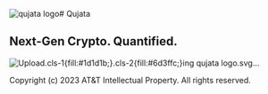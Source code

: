 ![qujata logo](https://github.com/att/qujata/assets/7979328/88bd0ad6-266a-4b3f-ac84-19f5010eec4a)# Qujata
## Next-Gen Crypto. Quantified.




![Upload<?xml version="1.0" encoding="UTF-8"?><svg id="Layer_2" xmlns="http://www.w3.org/2000/svg" viewBox="0 0 224.58 95.25"><defs><style>.cls-1{fill:#1d1d1b;}.cls-2{fill:#6d3ffc;}</style></defs><g id="Layer_1-2"><g><g><path class="cls-1" d="M2.78,91.4v-11.9h1.33l6.33,9.62v-9.62h1.35v11.9h-1.33l-6.33-9.62v9.62h-1.35Z"/><path class="cls-1" d="M15.31,87.46c.09,.92,.42,1.64,.98,2.18,.56,.53,1.29,.8,2.17,.8,.53,0,1-.05,1.4-.15,.4-.1,.82-.28,1.28-.54l.43,.99c-.49,.29-.99,.51-1.49,.65s-1.08,.2-1.71,.2c-.89,0-1.66-.2-2.32-.59-.66-.4-1.17-.94-1.52-1.62-.35-.69-.53-1.47-.53-2.35s.18-1.71,.55-2.41c.37-.7,.86-1.24,1.48-1.62s1.29-.57,2.03-.57,1.42,.18,1.99,.54c.56,.36,1,.85,1.3,1.47,.31,.62,.46,1.33,.46,2.11,0,.32-.01,.64-.03,.95h-6.46Zm2.76-3.93c-.73,0-1.34,.25-1.83,.76-.49,.51-.8,1.2-.91,2.06h5.18v-.08c0-.52-.1-1-.32-1.42-.21-.42-.5-.75-.86-.98-.36-.23-.78-.34-1.26-.34Z"/><path class="cls-1" d="M26.04,86.83l-3.14-4.25h1.55l2.39,3.35,2.35-3.35h1.47l-3.12,4.25,3.39,4.57h-1.55l-2.63-3.69-2.59,3.69h-1.47l3.34-4.57Z"/><path class="cls-1" d="M35.73,91.57c-.93,0-1.62-.26-2.06-.79-.44-.53-.67-1.34-.67-2.44v-4.66h-1.59v-1.11h1.62l.22-2.52h1.02v2.52h3.12v1.11h-3.12v4.52c0,1.49,.55,2.23,1.66,2.23,.54,0,1.06-.14,1.53-.41l.31,.99c-.27,.17-.59,.31-.96,.41-.37,.1-.73,.15-1.08,.15Z"/><path class="cls-1" d="M38.73,86.18h5.17v1.1h-5.17v-1.1Z"/><path class="cls-1" d="M51.4,91.57c-1.17,0-2.19-.26-3.05-.79-.86-.53-1.53-1.25-2-2.18-.47-.92-.7-1.97-.7-3.15s.26-2.27,.78-3.2c.52-.94,1.21-1.65,2.09-2.16,.88-.5,1.85-.76,2.93-.76,1.35,0,2.56,.31,3.63,.94l-.41,1.09c-.55-.28-1.05-.48-1.52-.59-.47-.11-1-.17-1.59-.17-.91,0-1.71,.21-2.4,.63-.69,.42-1.22,.99-1.59,1.73-.37,.73-.55,1.57-.55,2.51s.19,1.85,.56,2.58c.38,.74,.9,1.3,1.57,1.69,.67,.39,1.44,.59,2.32,.59,.56,0,1.03-.04,1.43-.11,.4-.07,.77-.19,1.11-.35v-3.62h-3.34v-1.22h4.69v5.58c-1.08,.66-2.4,.99-3.97,.99Z"/><path class="cls-1" d="M58.7,87.46c.09,.92,.42,1.64,.98,2.18,.56,.53,1.29,.8,2.17,.8,.53,0,1-.05,1.4-.15,.4-.1,.82-.28,1.28-.54l.43,.99c-.49,.29-.99,.51-1.49,.65s-1.08,.2-1.71,.2c-.89,0-1.66-.2-2.32-.59-.66-.4-1.17-.94-1.52-1.62-.35-.69-.53-1.47-.53-2.35s.18-1.71,.55-2.41c.37-.7,.86-1.24,1.48-1.62s1.29-.57,2.03-.57,1.42,.18,1.99,.54c.56,.36,1,.85,1.3,1.47,.31,.62,.46,1.33,.46,2.11,0,.32-.01,.64-.03,.95h-6.46Zm2.76-3.93c-.73,0-1.34,.25-1.83,.76-.49,.51-.8,1.2-.91,2.06h5.18v-.08c0-.52-.1-1-.32-1.42-.21-.42-.5-.75-.86-.98-.36-.23-.78-.34-1.26-.34Z"/><path class="cls-1" d="M67.35,91.4v-8.82h1.09l.14,1.02c.5-.42,1.01-.73,1.52-.92,.51-.19,1.05-.29,1.62-.29,.97,0,1.71,.3,2.22,.89,.51,.59,.77,1.46,.77,2.61v5.51h-1.28v-5.41c0-1.61-.71-2.41-2.11-2.41-.92,0-1.81,.37-2.68,1.11v6.71h-1.28Z"/><path class="cls-1" d="M86.43,91.57c-1.14,0-2.14-.27-3-.8-.86-.53-1.53-1.26-1.99-2.18-.46-.92-.69-1.97-.69-3.14s.25-2.29,.76-3.22c.51-.93,1.19-1.65,2.06-2.15,.87-.5,1.86-.75,2.98-.75,.6,0,1.19,.08,1.77,.24,.58,.16,1.1,.39,1.57,.7l-.41,1.1c-.51-.27-1-.47-1.47-.59s-.96-.19-1.47-.19c-.9,0-1.68,.21-2.35,.63-.67,.42-1.18,.99-1.54,1.73-.35,.73-.53,1.57-.53,2.51s.19,1.85,.57,2.58c.38,.74,.9,1.3,1.57,1.69,.67,.39,1.42,.59,2.28,.59,.53,0,1.04-.07,1.52-.21,.48-.14,.97-.37,1.48-.67l.43,1.09c-.49,.34-1.04,.6-1.66,.78-.62,.18-1.25,.27-1.88,.27Z"/><path class="cls-1" d="M96.86,83.7c-.26-.04-.53-.07-.8-.07-.91,0-1.8,.36-2.66,1.07v6.7h-1.28v-8.82h1.09l.14,1.07c.9-.84,1.89-1.26,2.97-1.26,.23,0,.47,.03,.72,.08l-.17,1.22Z"/><path class="cls-1" d="M99.19,95.25c-.57,0-1.09-.12-1.55-.37l.29-1c.44,.16,.82,.24,1.13,.24s.55-.07,.77-.2c.22-.14,.43-.38,.64-.73,.21-.35,.47-.92,.79-1.7l.07-.17-3.51-8.72h1.47l2.71,7.34,2.66-7.34h1.42l-3.6,8.94c-.39,.95-.73,1.69-1.04,2.23-.31,.53-.63,.92-.97,1.15s-.76,.35-1.26,.35Z"/><path class="cls-1" d="M107.67,95.08v-12.5h1.09l.12,.94c.47-.4,.93-.68,1.4-.86,.47-.18,.98-.26,1.55-.26,.75,0,1.4,.2,1.96,.59,.56,.4,.99,.94,1.29,1.64,.3,.7,.45,1.49,.45,2.37s-.17,1.72-.51,2.41c-.34,.69-.81,1.22-1.4,1.6s-1.27,.56-2.03,.56c-.98,0-1.86-.29-2.64-.87v4.37h-1.28Zm3.87-11.54c-.47,0-.9,.08-1.31,.25-.41,.17-.84,.44-1.28,.82v4.9c.34,.31,.72,.54,1.13,.7,.42,.16,.84,.24,1.29,.24,.86,0,1.56-.31,2.08-.94,.52-.63,.79-1.46,.79-2.49s-.25-1.87-.74-2.51c-.49-.64-1.15-.96-1.95-.96Z"/><path class="cls-1" d="M120.6,91.57c-.93,0-1.62-.26-2.06-.79-.44-.53-.67-1.34-.67-2.44v-4.66h-1.59v-1.11h1.62l.22-2.52h1.02v2.52h3.12v1.11h-3.12v4.52c0,1.49,.55,2.23,1.66,2.23,.54,0,1.06-.14,1.53-.41l.31,.99c-.27,.17-.59,.31-.96,.41-.37,.1-.73,.15-1.08,.15Z"/><path class="cls-1" d="M132.26,86.98c0,.91-.19,1.71-.57,2.41s-.89,1.24-1.54,1.62-1.37,.56-2.17,.56c-.85,0-1.6-.2-2.25-.61-.65-.41-1.15-.96-1.5-1.65s-.53-1.47-.53-2.33c0-.91,.19-1.71,.57-2.41,.38-.7,.89-1.24,1.54-1.62,.64-.37,1.37-.56,2.17-.56,.85,0,1.6,.2,2.25,.61,.65,.41,1.15,.96,1.5,1.65s.53,1.47,.53,2.33Zm-1.3,0c0-1.02-.28-1.85-.84-2.49-.56-.64-1.27-.96-2.15-.96s-1.59,.32-2.15,.96c-.56,.64-.84,1.47-.84,2.49s.28,1.85,.84,2.49c.56,.64,1.27,.96,2.15,.96s1.59-.32,2.15-.96c.56-.64,.84-1.47,.84-2.49Z"/><path class="cls-1" d="M134.46,91.57c-.26,0-.48-.08-.66-.25-.18-.17-.26-.38-.26-.63s.09-.46,.26-.63c.18-.17,.4-.25,.66-.25s.48,.08,.66,.25c.18,.17,.26,.38,.26,.63s-.09,.46-.26,.63c-.18,.17-.4,.25-.66,.25Z"/><path class="cls-1" d="M146.47,91.57c-1.09,0-2.06-.27-2.9-.82-.84-.54-1.49-1.28-1.94-2.2-.46-.92-.68-1.96-.68-3.1s.24-2.27,.73-3.2c.49-.94,1.15-1.65,1.99-2.16,.84-.5,1.77-.76,2.81-.76,1.09,0,2.06,.27,2.9,.82,.84,.54,1.49,1.28,1.94,2.2,.45,.92,.68,1.96,.68,3.1,0,1.03-.19,1.98-.56,2.84-.38,.86-.9,1.57-1.59,2.12l1.16,1.58-1.06,.77-1.21-1.67c-.71,.32-1.46,.48-2.27,.48Zm0-1.26c.52,0,1.03-.09,1.52-.27l-1.3-1.78,1.06-.77,1.33,1.85c.49-.43,.87-.98,1.13-1.66,.27-.67,.4-1.42,.4-2.24,0-.97-.18-1.83-.55-2.57-.36-.74-.86-1.3-1.48-1.7s-1.33-.59-2.12-.59-1.56,.21-2.19,.64c-.63,.43-1.11,1-1.45,1.73-.34,.73-.5,1.56-.5,2.49,0,.97,.18,1.83,.55,2.57,.36,.74,.86,1.3,1.47,1.7,.62,.4,1.33,.59,2.12,.59Z"/><path class="cls-1" d="M161.41,82.58v8.82h-1.09l-.14-1.02c-.5,.41-1,.71-1.5,.9s-1.03,.29-1.6,.29c-.97,0-1.7-.3-2.2-.89-.5-.59-.75-1.46-.75-2.59v-5.51h1.28v5.41c0,1.6,.69,2.4,2.08,2.4,.88,0,1.76-.36,2.64-1.07v-6.73h1.28Z"/><path class="cls-1" d="M166.42,91.57c-.86,0-1.54-.23-2.04-.68-.5-.45-.74-1.08-.74-1.89,0-.87,.27-1.54,.8-2.01,.53-.47,1.29-.71,2.27-.71h2.71v-.29c0-.83-.18-1.44-.55-1.83-.36-.39-.93-.59-1.69-.59-.91,0-1.81,.25-2.71,.75l-.43-1.02c.57-.32,1.12-.55,1.65-.7,.53-.15,1.09-.22,1.7-.22,1.09,0,1.92,.29,2.47,.88,.56,.59,.84,1.46,.84,2.62v5.51h-1.09l-.14-.99c-.41,.36-.89,.65-1.43,.85s-1.09,.31-1.62,.31Zm.31-1.16c.46,0,.92-.1,1.41-.3s.91-.46,1.29-.79v-1.99h-2.46c-1.35,0-2.03,.54-2.03,1.63,0,.45,.16,.81,.47,1.06,.31,.25,.75,.38,1.32,.38Z"/><path class="cls-1" d="M173.23,91.4v-8.82h1.09l.14,1.02c.5-.42,1.01-.73,1.52-.92,.51-.19,1.05-.29,1.62-.29,.97,0,1.71,.3,2.22,.89,.51,.59,.77,1.46,.77,2.61v5.51h-1.28v-5.41c0-1.61-.71-2.41-2.11-2.41-.92,0-1.81,.37-2.68,1.11v6.71h-1.28Z"/><path class="cls-1" d="M186.19,91.57c-.93,0-1.62-.26-2.06-.79-.44-.53-.67-1.34-.67-2.44v-4.66h-1.59v-1.11h1.62l.22-2.52h1.02v2.52h3.12v1.11h-3.12v4.52c0,1.49,.55,2.23,1.66,2.23,.54,0,1.06-.14,1.53-.41l.31,.99c-.27,.17-.59,.31-.96,.41-.37,.1-.73,.15-1.08,.15Z"/><path class="cls-1" d="M190.59,79.04c.26,0,.47,.08,.62,.23,.15,.15,.23,.35,.23,.59s-.08,.43-.23,.59c-.15,.15-.36,.23-.62,.23s-.47-.08-.62-.23c-.15-.15-.23-.35-.23-.59s.08-.43,.23-.59c.15-.15,.36-.23,.62-.23Zm-.65,3.54h1.28v8.82h-1.28v-8.82Z"/><path class="cls-1" d="M195.69,82.58h2.86v1.11h-2.86v7.72h-1.28v-7.72h-1.65v-1.11h1.65v-.78c0-1.03,.26-1.84,.77-2.43,.51-.59,1.22-.88,2.12-.88,.55,0,1.02,.1,1.43,.31l-.27,1c-.36-.11-.7-.17-1.01-.17-.56,0-.99,.19-1.3,.56-.31,.37-.46,.91-.46,1.6v.8Z"/><path class="cls-1" d="M200.59,79.04c.26,0,.47,.08,.62,.23,.15,.15,.23,.35,.23,.59s-.08,.43-.23,.59c-.15,.15-.36,.23-.62,.23s-.47-.08-.62-.23c-.15-.15-.23-.35-.23-.59s.08-.43,.23-.59c.15-.15,.36-.23,.62-.23Z"/><rect class="cls-1" x="199.94" y="82.58" width="1.28" height="8.82"/><path class="cls-1" d="M204.68,87.46c.09,.92,.42,1.64,.98,2.18,.56,.53,1.29,.8,2.17,.8,.53,0,1-.05,1.4-.15,.4-.1,.82-.28,1.28-.54l.43,.99c-.49,.29-.99,.51-1.49,.65s-1.08,.2-1.71,.2c-.89,0-1.66-.2-2.32-.59-.66-.4-1.17-.94-1.52-1.62-.35-.69-.53-1.47-.53-2.35s.18-1.71,.55-2.41c.37-.7,.86-1.24,1.48-1.62s1.29-.57,2.03-.57,1.42,.18,1.99,.54c.56,.36,1,.85,1.3,1.47,.31,.62,.46,1.33,.46,2.11,0,.32-.01,.64-.03,.95h-6.46Zm2.76-3.93c-.73,0-1.34,.25-1.83,.76-.49,.51-.8,1.2-.91,2.06h5.18v-.08c0-.52-.1-1-.32-1.42-.21-.42-.5-.75-.86-.98-.36-.23-.78-.34-1.26-.34Z"/><path class="cls-1" d="M220.71,78.65v12.75h-1.09l-.12-.92c-.48,.4-.94,.68-1.39,.84s-.97,.25-1.56,.25c-.75,0-1.4-.2-1.96-.59-.56-.4-.99-.94-1.29-1.62-.3-.69-.45-1.47-.45-2.35s.17-1.73,.51-2.43c.34-.7,.81-1.24,1.41-1.62,.6-.37,1.27-.56,2.02-.56,.96,0,1.84,.29,2.64,.88v-4.62h1.28Zm-3.87,11.78c.47,0,.91-.08,1.32-.25,.42-.16,.84-.43,1.27-.79v-4.9c-.35-.31-.74-.54-1.16-.71-.42-.17-.84-.25-1.26-.25-.88,0-1.57,.31-2.09,.94-.52,.63-.78,1.47-.78,2.52s.25,1.86,.74,2.49c.49,.63,1.15,.94,1.95,.94Z"/><path class="cls-1" d="M223.66,91.57c-.26,0-.48-.08-.66-.25-.18-.17-.26-.38-.26-.63s.09-.46,.26-.63c.18-.17,.4-.25,.66-.25s.48,.08,.66,.25c.18,.17,.26,.38,.26,.63s-.09,.46-.26,.63c-.18,.17-.4,.25-.66,.25Z"/></g><g><path class="cls-2" d="M39.54,57.63c1.27-1.25,2.35-2.69,3.21-4.28,.85-1.58,1.5-3.3,1.94-5.1,.43-1.79,.65-3.65,.65-5.51,0-3.15-.6-6.1-1.78-8.78-1.18-2.67-2.81-5.02-4.84-6.99-2.03-1.97-4.43-3.53-7.14-4.65-2.71-1.12-5.66-1.68-8.76-1.68s-6.25,.58-9,1.71c-2.75,1.14-5.19,2.74-7.24,4.77-2.05,2.03-3.68,4.45-4.84,7.21-1.16,2.75-1.75,5.78-1.75,9s.61,6.32,1.81,9.07c1.2,2.75,2.86,5.16,4.93,7.15,2.07,1.99,4.52,3.56,7.29,4.68,2.77,1.12,5.75,1.68,8.84,1.68h25.35v-6.64h-10.44c.58-.52,1.12-1.04,1.75-1.65Zm-3.01-8.36c-.73,1.94-1.76,3.65-3.06,5.07-1.31,1.42-2.9,2.55-4.73,3.36-1.84,.81-3.89,1.23-6.09,1.23s-4.24-.42-6.05-1.25c-1.82-.83-3.4-1.98-4.71-3.42-1.31-1.44-2.34-3.16-3.07-5.1-.73-1.95-1.09-4.06-1.09-6.28,0-2.09,.38-4.09,1.14-5.93,.76-1.84,1.82-3.47,3.15-4.84,1.33-1.36,2.91-2.46,4.72-3.26,1.79-.79,3.78-1.2,5.91-1.2s4.19,.4,6,1.2c1.82,.8,3.42,1.89,4.75,3.26,1.32,1.36,2.37,3,3.11,4.86,.74,1.86,1.12,3.89,1.12,6.03s-.37,4.33-1.09,6.28Z"/><path class="cls-2" d="M79.33,47.35c0,4.08-.87,7.19-2.59,9.23-1.71,2.03-4.21,3.02-7.66,3.02s-5.96-.99-7.66-3.02c-1.72-2.05-2.59-5.15-2.59-9.23V20.7h-6.64v26.84c0,5.91,1.46,10.5,4.33,13.63,2.89,3.15,7.12,4.75,12.57,4.75s9.68-1.6,12.57-4.75c2.87-3.13,4.33-7.72,4.33-13.63V20.7h-6.64v26.65Z"/><path class="cls-2" d="M185.56,20.7h-11.22c1.08-.52,2.23-.97,3.46-1.31,.14-.05,.28-.09,.45-.1,1.6-.34,3.13-.42,4.76-.51,1.12-.06,2.29-.12,3.48-.28,2.78-.37,5.03-1.62,6.19-3.43,.92-1.44,1.1-3.18,.53-5.05h0c-1-3.17-4.59-8.72-4.74-8.96l-.62-.96,.17,1.13c.15,.99,.39,1.97,.63,2.92,.28,1.13,.58,2.3,.69,3.47,.15,1.53-.12,2.7-.84,3.55-1.4,1.66-4.35,1.88-6.96,2.06-.42,.03-.84,.06-1.25,.1-2.43,.23-4.69,.75-6.73,1.55-1.88,.68-3.68,1.62-5.38,2.83-1.66-1.2-3.57-2.19-5.83-3.04-1.96-.7-4.04-1.16-6.36-1.39-.4-.04-.81-.06-1.23-.1-2.6-.19-5.55-.4-6.95-2.07-.73-.86-1-2.04-.85-3.6,.11-1.17,.41-2.34,.69-3.47,.24-.95,.48-1.93,.63-2.92l.17-1.13-.62,.96c-.15,.23-3.74,5.78-4.74,8.96-.57,1.83-.39,3.55,.5,4.97,1.14,1.81,3.38,3.09,6.16,3.5,1.25,.18,2.46,.25,3.64,.33,1.66,.1,3.22,.2,4.86,.57,1.38,.35,2.71,.84,3.94,1.42h-12.08v6.27h14.41v38.96h6.64V26.97h14.41v-6.27Z"/><path class="cls-2" d="M103.02,20.7v29.7c0,3.31-.58,5.73-1.71,7.21-.74,.96-1.56,1.71-3.09,1.89-2,.23-8.07-.03-8.07-.03v6.47l8.37-.04c7.39-.72,11.15-5.77,11.15-15.06V20.7h-6.64Z"/><polygon class="cls-2" points="206.11 20.7 199.88 20.7 182.63 65.93 189.59 65.93 193.88 54 193.89 54 196.13 47.79 196.12 47.79 198.06 42.43 198.08 42.39 202.84 29.2 209.62 47.79 216.22 65.93 223.36 65.93 206.11 20.7"/><polygon class="cls-2" points="130.79 20.7 113.54 65.93 120.5 65.93 124.79 54 124.8 54 127.03 47.79 127.03 47.79 133.75 29.2 140.52 47.79 147.12 65.93 154.27 65.93 137.01 20.7 130.79 20.7"/></g></g></g></svg>ing qujata logo.svg…]()






Copyright (c) 2023 AT&T Intellectual Property. All rights reserved.
